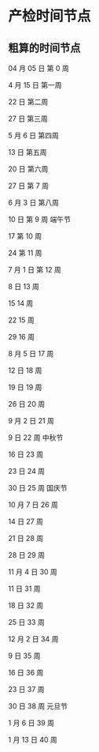 # 产检时间节点

## 粗算的时间节点

04 月 05 日 第 0 周

4 月 15 日 第一周

22 日 第二周

27 日 第三周

5 月 6 日 第四周

13 日 第五周

20 日 第六周

27 日 第 7 周

6 月 3 日 第八周

10 日 第 9 周 端午节

17 第 10 周

24 第 11 周

7 月 1 日 第 12 周

8 日 13 周

15 14 周

22 15 周

29 16 周

8 月 5 日 17 周

12 日 18 周

19 日 19 周

26 日 20 周

9 月 2 日 21 周

9 日 22 周 中秋节

16 日 23 周

23 日 24 周

30 日 25 周 国庆节

10 月 7 日 26 周

14 日 27 周

21 日 28 周

28 日 29 周

11 月 4 日 30 周

11 日 31 周

18 日 32 周

25 日 33 周

12 月 2 日 34 周

9 日 35 周

16 日 36 周

23 日 37 周

30 日 38 周 元旦节

1 月 6 日 39 周

1 月 13 日 40 周
